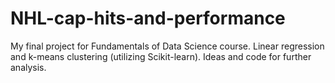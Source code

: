 # NHL-cap-hits-and-performance
 My final project for Fundamentals of Data Science course. Linear regression and k-means clustering (utilizing Scikit-learn). Ideas and code for further analysis.
